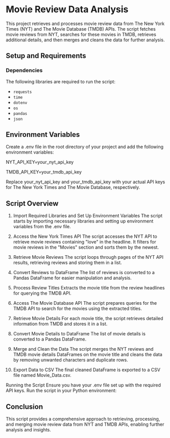 # Movie Review Data Analysis

This project retrieves and processes movie review data from The New York Times (NYT) and The Movie Database (TMDB) APIs. The script fetches movie reviews from NYT, searches for these movies in TMDB, retrieves additional details, and then merges and cleans the data for further analysis.

## Setup and Requirements

### Dependencies

The following libraries are required to run the script:
- `requests`
- `time`
- `dotenv`
- `os`
- `pandas`
- `json`

## Environment Variables
Create a .env file in the root directory of your project and add the following environment variables:

NYT_API_KEY=your_nyt_api_key

TMDB_API_KEY=your_tmdb_api_key


Replace your_nyt_api_key and your_tmdb_api_key with your actual API keys for The New York Times and The Movie Database, respectively.

## Script Overview
1. Import Required Libraries and Set Up Environment Variables
The script starts by importing necessary libraries and setting up environment variables from the .env file.

2. Access the New York Times API
The script accesses the NYT API to retrieve movie reviews containing "love" in the headline. It filters for movie reviews in the "Movies" section and sorts them by the newest.

3. Retrieve Movie Reviews
The script loops through pages of the NYT API results, retrieving reviews and storing them in a list.

4. Convert Reviews to DataFrame
The list of reviews is converted to a Pandas DataFrame for easier manipulation and analysis.

5. Process Review Titles
Extracts the movie title from the review headlines for querying the TMDB API.

6. Access The Movie Database API
The script prepares queries for the TMDB API to search for the movies using the extracted titles.

7. Retrieve Movie Details
For each movie title, the script retrieves detailed information from TMDB and stores it in a list.

8. Convert Movie Details to DataFrame
The list of movie details is converted to a Pandas DataFrame.

9. Merge and Clean the Data
The script merges the NYT reviews and TMDB movie details DataFrames on the movie title and cleans the data by removing unwanted characters and duplicate rows.

10. Export Data to CSV
The final cleaned DataFrame is exported to a CSV file named Movie_Data.csv.

Running the Script
Ensure you have your .env file set up with the required API keys.
Run the script in your Python environment:

## Conclusion
This script provides a comprehensive approach to retrieving, processing, and merging movie review data from NYT and TMDB APIs, enabling further analysis and insights.